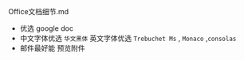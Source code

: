 Office文档细节.md


- 优选 google doc
- 中文字体优选 `华文黑体` 英文字体优选 `Trebuchet Ms` , `Monaco` ,`consolas` 
- 邮件最好能 预览附件